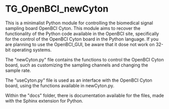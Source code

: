 # TG_OpenBCI_newCyton
This is a minimalist Python module for controlling the biomedical signal sampling board OpenBCI Cyton. This module aims to recover the functionality of the Python code available in the OpenBCI site, specifically for the control of the OpenBCI Cyton board in the Python language. If you are planning to use the OpenBCI_GUI, be aware that it dose not work on 32-bit operating systems.


The "newCyton.py" file contains the functions to control the OpenBCI Cyton board, such as customizing the sampling channels and changing the sample rate.


The "useCyton.py" file is used as an interface with the OpenBCI Cyton board, using the functions available in newCyton.py.


Within the "docs" folder, there is documentation available for the files, made with the Sphinx extension for Python.
